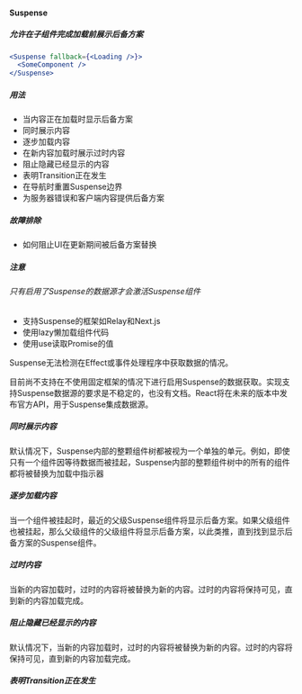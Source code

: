 #### Suspense 
##### <Suspense>允许在子组件完成加载前展示后备方案

```jsx
<Suspense fallback={<Loading />}>
  <SomeComponent />
</Suspense>
```
##### 用法
- 当内容正在加载时显示后备方案
- 同时展示内容
- 逐步加载内容
- 在新内容加载时展示过时内容
- 阻止隐藏已经显示的内容
- 表明Transition正在发生
- 在导航时重置Suspense边界
- 为服务器错误和客户端内容提供后备方案
##### 故障排除
- 如何阻止UI在更新期间被后备方案替换

##### 注意
###### 只有启用了Suspense的数据源才会激活Suspense组件
- 支持Suspense的框架如Relay和Next.js
- 使用lazy懒加载组件代码
- 使用use读取Promise的值
  
Suspense无法检测在Effect或事件处理程序中获取数据的情况。

目前尚不支持在不使用固定框架的情况下进行启用Suspense的数据获取。实现支持Suspense数据源的要求是不稳定的，也没有文档。React将在未来的版本中发布官方API，用于Suspense集成数据源。

##### 同时展示内容
默认情况下，Suspense内部的整颗组件树都被视为一个单独的单元。例如，即使只有一个组件因等待数据而被挂起，Suspense内部的整颗组件树中的所有的组件都将被替换为加载中指示器

##### 逐步加载内容
当一个组件被挂起时，最近的父级Suspense组件将显示后备方案。如果父级组件也被挂起，那么父级组件的父级组件将显示后备方案，以此类推，直到找到显示后备方案的Suspense组件。

##### 过时内容
当新的内容加载时，过时的内容将被替换为新的内容。过时的内容将保持可见，直到新的内容加载完成。

##### 阻止隐藏已经显示的内容
默认情况下，当新的内容加载时，过时的内容将被替换为新的内容。过时的内容将保持可见，直到新的内容加载完成。

##### 表明Transition正在发生